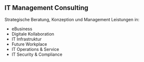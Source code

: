## <i class="fa fa-compass" aria-hidden="true"></i> IT Management Consulting
Strategische Beratung, Konzeption und Management Leistungen in:  
* eBusiness
* Digitale Kollaboration
* IT Infrastruktur 
* Future Workplace
* IT Operations & Service
* IT Security & Compliance